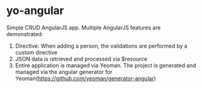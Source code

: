 yo-angular
==========

Simple CRUD AngularJS app. Multiple AngularJS features are demonstrated:

1. Directive: When adding a person, the validations are performed by a custom directive
2. JSON data is retrieved and processed via $resource
3. Entire application is managed via Yeoman. The project is generated and managed via the 
angular generator for Yeoman(https://github.com/yeoman/generator-angular) 

